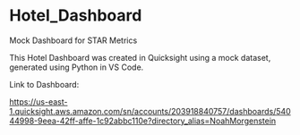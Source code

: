 # Hotel_Dashboard
Mock Dashboard for STAR Metrics

This Hotel Dashboard was created in Quicksight using a mock dataset, generated using Python in VS Code.

Link to Dashboard: 

https://us-east-1.quicksight.aws.amazon.com/sn/accounts/203918840757/dashboards/54044998-9eea-42ff-affe-1c92abbc110e?directory_alias=NoahMorgenstein

